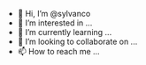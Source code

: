 - 👋 Hi, I’m @sylvanco
- 👀 I’m interested in ...
- 🌱 I’m currently learning ...
- 💞️ I’m looking to collaborate on ...
- 📫 How to reach me ...

<!---
sylvanco/sylvanco is a ✨ special ✨ repository because its `README.md` (this file) appears on your GitHub profile.
You can click the Preview link to take a look at your changes.
--->
